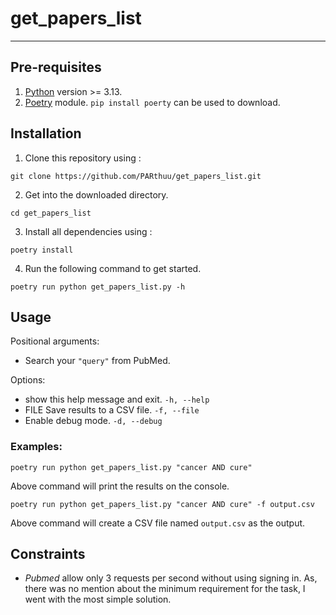 # get_papers_list

---

## Pre-requisites

1. [Python](https://www.python.org/downloads/) version >= 3.13.
2. [Poetry](https://pypi.org/project/poetry/) module. `pip install poerty` can be used to download.

## Installation

1. Clone this repository using :

```
git clone https://github.com/PARthuu/get_papers_list.git
```

2. Get into the downloaded directory.

```
cd get_papers_list
```

3. Install all dependencies using :

```
poetry install
```

4. Run the following command to get started.

```
poetry run python get_papers_list.py -h
```

## Usage

Positional arguments:

- Search your `"query"` from PubMed.

Options:

- show this help message and exit. `-h, --help`
- FILE Save results to a CSV file. `-f, --file`
- Enable debug mode. `-d, --debug`

### Examples:

```
poetry run python get_papers_list.py "cancer AND cure"
```

Above command will print the results on the console.

```
poetry run python get_papers_list.py "cancer AND cure" -f output.csv
```

Above command will create a CSV file named `output.csv` as the output.

## Constraints

- _Pubmed_ allow only 3 requests per second without using signing in. As, there was no mention about the minimum requirement for the task, I went with the most simple solution.
